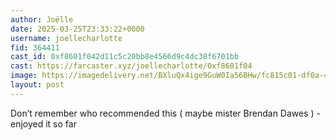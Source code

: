 ```yaml
---
author: Joëlle
date: 2025-03-25T23:33:22+0000
username: joellecharlotte
fid: 364411
cast_id: 0xf8601f042d11c5c20bb8e4566d9c4dc38f6701bb
cast: https://farcaster.xyz/joellecharlotte/0xf8601f04
image: https://imagedelivery.net/BXluQx4ige9GuW0Ia56BHw/fc815c01-df0a-45a7-2f10-bcc01c622700/original
layout: post
---
```


Don’t remember who recommended this ( maybe mister Brendan Dawes ) - enjoyed it so far

<img src='https://imagedelivery.net/BXluQx4ige9GuW0Ia56BHw/fc815c01-df0a-45a7-2f10-bcc01c622700/original' alt='' referrerpolicy='no-referrer'/>
